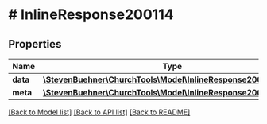 # # InlineResponse200114

## Properties

Name | Type | Description | Notes
------------ | ------------- | ------------- | -------------
**data** | [**\StevenBuehner\ChurchTools\Model\InlineResponse200114Data[]**](InlineResponse200114Data.md) |  |
**meta** | [**\StevenBuehner\ChurchTools\Model\InlineResponse200114Meta**](InlineResponse200114Meta.md) |  |

[[Back to Model list]](../../README.md#models) [[Back to API list]](../../README.md#endpoints) [[Back to README]](../../README.md)
